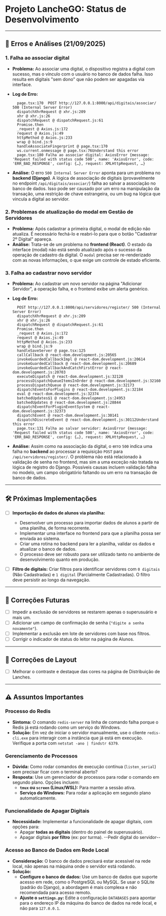 # Projeto LancheGO: Status de Desenvolvimento

---

## 🐞 Erros e Análises (21/09/2025)

### **1. Falha ao associar digital**

- **Problema:** Ao associar uma digital, o dispositivo registra a digital com sucesso, mas o vínculo com o usuário no banco de dados falha. Isso resulta em digitais "sem dono" que não podem ser apagadas via interface.
- **Log de Erro:**

        page.tsx:170  POST http://127.0.0.1:8000/api/digitais/associar/ 500 (Internal Server Error)
        dispatchXhrRequest @ xhr.js:209
        xhr @ xhr.js:26
        dispatchRequest @ dispatchRequest.js:61
        Promise.then
        _request @ Axios.js:172
        request @ Axios.js:49
        httpMethod @ Axios.js:233
        wrap @ bind.js:9
        handleAssociateFingerprint @ page.tsx:170
        ws.current.onmessage @ page.tsx:76Understand this error
        page.tsx:180 Falha ao associar digital: AxiosError {message: 'Request failed with status code 500', name: 'AxiosError', code: 'ERR_BAD_RESPONSE', config: {…}, request: XMLHttpRequest, …}

- **Análise:** O erro `500 Internal Server Error` aponta para um problema no **backend (Django)**. A lógica de associação de digitais (provavelmente no endpoint `/api/digitais/associar/`) falha ao salvar a associação no banco de dados. Isso pode ser causado por um erro na manipulação da transação, uma restrição de chave estrangeira, ou um bug na lógica que vincula a digital ao servidor.

### **2. Problemas de atualização do modal em Gestão de Servidores**

- **Problema:** Após cadastrar a primeira digital, o modal de edição não atualiza. É necessário fechá-lo e reabri-lo para que o botão "Cadastrar 2º Digital" apareça.
- **Análise:** Trata-se de um problema no **frontend (React)**. O estado da interface (modal) não está sendo atualizado após o sucesso da operação de cadastro da digital. O `modal` precisa ser re-renderizado com as novas informações, o que exige um controle de estado eficiente.

### **3. Falha ao cadastrar novo servidor**

- **Problema:** Ao cadastrar um novo servidor na página "Adicionar Servidor", a operação falha, e o frontend exibe um alerta genérico.
- **Log de Erro:**

        POST http://127.0.0.1:8000/api/servidores/register/ 500 (Internal Server Error)
        dispatchXhrRequest @ xhr.js:209
        xhr @ xhr.js:26
        dispatchRequest @ dispatchRequest.js:61
        Promise.then
        _request @ Axios.js:172
        request @ Axios.js:49
        httpMethod @ Axios.js:233
        wrap @ bind.js:9
        handleSaveServer @ page.tsx:125
        callCallback @ react-dom.development.js:20565
        invokeGuardedCallbackImpl @ react-dom.development.js:20614
        invokeGuardedCallback @ react-dom.development.js:20689
        invokeGuardedCallbackAndCatchFirstError @ react-dom.development.js:20703
        executeDispatch @ react-dom.development.js:32128
        processDispatchQueueItemsInOrder @ react-dom.development.js:32160
        processDispatchQueue @ react-dom.development.js:32173
        dispatchEventsForPlugins @ react-dom.development.js:32184
        eval @ react-dom.development.js:32374
        batchedUpdates$1 @ react-dom.development.js:24953
        batchedUpdates @ react-dom.development.js:28844
        dispatchEventForPluginEventSystem @ react-dom.development.js:32373
        dispatchEvent @ react-dom.development.js:30141
        dispatchDiscreteEvent @ react-dom.development.js:30112Understand this error
        page.tsx:131 Falha ao salvar servidor: AxiosError {message: 'Request failed with status code 500', name: 'AxiosError', code: 'ERR_BAD_RESPONSE', config: {…}, request: XMLHttpRequest, …}


- **Análise:** Assim como na associação da digital, o erro `500` indica uma falha no **backend** ao processar a requisição `POST` para `/api/servidores/register/`. O problema não está relacionado à validação de senha no frontend, mas sim a uma exceção não tratada na lógica de registro do Django. Possíveis causas incluem validação falha no modelo, um campo obrigatório faltando ou um erro na transação de banco de dados.

---

## 🛠️ Próximas Implementações

- [ ] **Importação de dados de alunos via planilha:**
  - Desenvolver um processo para importar dados de alunos a partir de uma planilha, de forma recorrente.
  - Implementar uma interface no frontend para que a planilha possa ser enviada ao sistema.
  - Criar uma rotina no backend para ler a planilha, validar os dados e atualizar o banco de dados.
  - O processo deve ser robusto para ser utilizado tanto no ambiente de desenvolvimento quanto em produção.

- [ ] **Filtro de digitais:** Criar filtros para identificar servidores com `0 digitais` (Não Cadastradas) e `1 digital` (Parcialmente Cadastradas). O filtro deve persistir ao longo da navegação.

---

## 🐛 Correções Futuras

- [ ] Impedir a exclusão de servidores se restarem apenas o superusuário e mais um.
- [ ] Adicionar um campo de confirmação de senha (`"digite a senha novamente"`).
- [ ] Implementar a exclusão em lote de servidores com base nos filtros.
- [ ] Corrigir o indicador de status do leitor na página de Alunos.

---

## 🎨 Correções de Layout

- [ ] Melhorar o contraste e destaque das cores na página de Distribuição de Lanches.

---

## ⚠️ Assuntos Importantes

### **Processo do Redis**
- **Sintoma:** O comando `redis-server` na linha de comando falha porque o Redis já está rodando como um serviço do Windows.
- **Solução:** Em vez de iniciar o servidor manualmente, use o cliente `redis-cli.exe` para interagir com a instância que já está em execução. Verifique a porta com `netstat -ano | findstr 6379`.

### **Gerenciamento de Processos**
- **Dúvida:** Como rodar comandos de execução contínua (`listen_serial`) sem precisar ficar com o terminal aberto?
- **Resposta:** Use um gerenciador de processos para rodar o comando em segundo plano. Opções incluem:
  - **`tmux` ou `screen` (Linux/WSL):** Para manter a sessão ativa.
  - **Serviço do Windows:** Para rodar a aplicação em segundo plano automaticamente.

### **Funcionalidade de Apagar Digitais** 
- **Necessidade:** Implementar a funcionalidade de apagar digitais, com opções para:
  - Apagar **todas as digitais** (dentro do painel de superusuário).
  - Apagar digitais **por filtro** (ex: por turma). --Pedir digital do servidor--

### **Acesso ao Banco de Dados em Rede Local**
- **Consideração:** O banco de dados precisará estar acessível na rede local, não apenas na máquina onde o servidor está rodando.
- **Solução:**
  - **Configure o banco de dados:** Use um banco de dados que suporte acesso em rede, como o PostgreSQL ou MySQL. Se usar o SQLite (padrão do Django), a abordagem é mais complexa e não recomendada para acesso remoto.
  - **Ajuste o `settings.py`:** Edite a configuração `DATABASES` para apontar para o endereço IP da máquina do banco de dados na rede local, e não para `127.0.0.1`.
